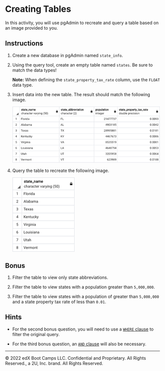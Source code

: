 # Creating Tables

In this activity, you will use pgAdmin to recreate and query a table based on an image provided to you.

## Instructions

1. Create a new database in pgAdmin named `state_info`.

2. Using the query tool, create an empty table named `states`. Be sure to match the data types!

    **Note:** When defining the `state_property_tax_rate` column, use the `FLOAT` data type.

3. Insert data into the new table. The result should match the following image.

    ![states_table.png](Images/states_table.png)

4. Query the table to recreate the following image.

    ![states_only.png](Images/states_only.png)

## Bonus

1. Filter the table to view only state abbreviations.

2. Filter the table to view states with a population greater than `5,000,000`.

3. Filter the table to view states with a population of greater than `5,000,000` and a state property tax rate of less than `0.01`.

## Hints

* For the second bonus question, you will need to use a [`WHERE` clause](https://www.tutorialspoint.com/sql/sql-where-clause.htm) to filter the original query.

* For the third bonus question, an [`AND` clause](https://www.tutorialspoint.com/sql/sql-and-or-clauses.htm) will also be necessary.

---

© 2022 edX Boot Camps LLC. Confidential and Proprietary. All Rights Reserved., a 2U, Inc. brand. All Rights Reserved.
